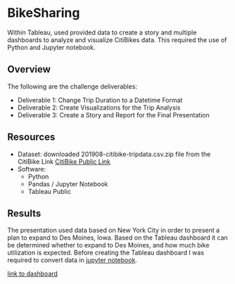 # BikeSharing
Within Tableau, used provided data to create a story and multiple dashboards to analyze and visualize CitiBikes data.  This required the use of Python and Jupyter notebook.

## Overview
The following are the challenge deliverables:
- Deliverable 1: Change Trip Duration to a Datetime Format
- Deliverable 2: Create Visualizations for the Trip Analysis
- Deliverable 3: Create a Story and Report for the Final Presentation

## Resources
- Dataset: downloaded 201908-citibike-tripdata.csv.zip file from the CitiBike Link [CitiBike Public Link](https://s3.amazonaws.com/tripdata/index.html)
- Software:
  - Python
  - Pandas / Jupyter Notebook
  - Tableau Public

## Results
The presentation used data based on New York City in order to present a plan to expand to Des Moines, Iowa.  Based on the Tableau dashboard it can be determined whether to expand to Des Moines, and how much bike utilization is expected.  Before creating the Tableau dashboard I was required to convert data in [jupyter notebook](https://github.com/Jahill17/bikesharing/blob/main/NYC_CitiBike_Challenge.ipynb).

[link to dashboard](https://public.tableau.com/app/profile/jonathan.hill8424/viz/CitBikeBikesharingPorposal/CitiBikeProposal)
